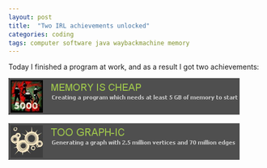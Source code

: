 ```yaml
---
layout: post
title:  "Two IRL achievements unlocked"
categories: coding
tags: computer software java waybackmachine memory
---
```

Today I finished a program at work, and as a result I got two achievements:

![Memory is cheap](/images/2009-memorycheap.png)

![Too Graph-ic](/images/2009-toographic.png)
